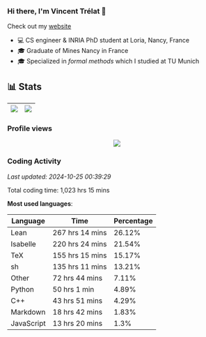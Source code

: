 ### Hi there, I'm Vincent Trélat 👋

Check out my [website](https://vtrelat.github.io)

-   💻 CS engineer & INRIA PhD student at Loria, Nancy, France
-   🎓 Graduate of Mines Nancy in France
-   🎓 Specialized in _formal methods_ which I studied at TU Munich

## 📊 **Stats**

| <img align="center" src="https://readme-stats.clckblog.space/api?username=VTrelat&show_icons=true&include_all_commits=true&theme=tokyonight&hide_border=true" /> | <img align="center" src="https://readme-stats.clckblog.space/api/top-langs/?username=VTrelat&layout=compact&theme=tokyonight&hide_border=true" /> |
| ---------------------------------------------------------------------------------------------------------------------------------------------------------------- | ------------------------------------------------------------------------------------------------------------------------------------------------- |

### Profile views

<p align="center">
 <img src="https://profile-counter.glitch.me/VTrelat/count.svg" />
</p>

<!--automations-->
### Coding Activity
_Last updated: 2024-10-25 00:39:29_

Total coding time: 1,023 hrs 15 mins

**Most used languages**:

| Language | Time | Percentage |
| ------------- | ------------- | ------------- |
| Lean | 267 hrs 14 mins | 26.12% |
| Isabelle | 220 hrs 24 mins | 21.54% |
| TeX | 155 hrs 15 mins | 15.17% |
| sh | 135 hrs 11 mins | 13.21% |
| Other | 72 hrs 44 mins | 7.11% |
| Python | 50 hrs 1 min | 4.89% |
| C++ | 43 hrs 51 mins | 4.29% |
| Markdown | 18 hrs 42 mins | 1.83% |
| JavaScript | 13 hrs 20 mins | 1.3% |

